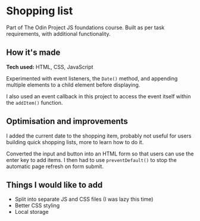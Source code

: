 # Shopping list
Part of The Odin Project JS foundations course. Built as per task requirements, with additional functionality.

## How it's made
**Tech used:** HTML, CSS, JavaScript

Experimented with event listeners, the `Date()` method, and appending multiple elements to a child element before displaying.

I also used an event callback in this project to access the event itself within the `addItem()` function.

## Optimisation and improvements
I added the current date to the shopping item, probably not useful for users building quick shopping lists, more to learn how to do it.

Converted the input and button into an HTML form so that users can use the enter key to add items. I then had to use `preventDefault()` to stop the automatic page refresh on form submit.

## Things I would like to add
- Split into separate JS and CSS files (I was lazy this time)
- Better CSS styling
- Local storage




